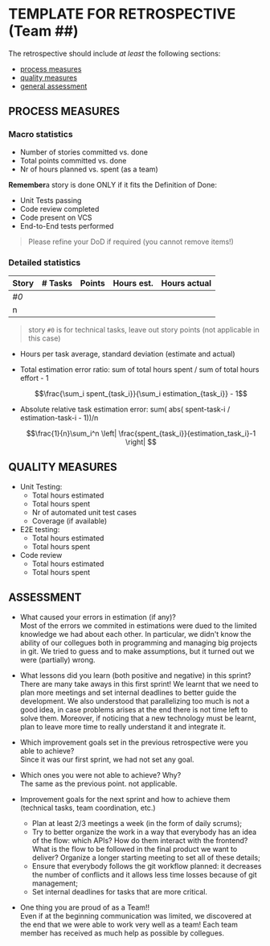 TEMPLATE FOR RETROSPECTIVE (Team ##)
=====================================

The retrospective should include _at least_ the following
sections:

- [process measures](#process-measures)
- [quality measures](#quality-measures)
- [general assessment](#assessment)

## PROCESS MEASURES 

### Macro statistics

- Number of stories committed vs. done 
- Total points committed vs. done 
- Nr of hours planned vs. spent (as a team)

**Remember**a story is done ONLY if it fits the Definition of Done:
 
- Unit Tests passing
- Code review completed
- Code present on VCS
- End-to-End tests performed

> Please refine your DoD if required (you cannot remove items!) 

### Detailed statistics

| Story  | # Tasks | Points | Hours est. | Hours actual |
|--------|---------|--------|------------|--------------|
| _#0_   |         |       |            |              |
| n      |         |        |            |              |
   

> story `#0` is for technical tasks, leave out story points (not applicable in this case)

- Hours per task average, standard deviation (estimate and actual)
- Total estimation error ratio: sum of total hours spent / sum of total hours effort - 1

    $$\frac{\sum_i spent_{task_i}}{\sum_i estimation_{task_i}} - 1$$
    
- Absolute relative task estimation error: sum( abs( spent-task-i / estimation-task-i - 1))/n

    $$\frac{1}{n}\sum_i^n \left| \frac{spent_{task_i}}{estimation_task_i}-1 \right| $$
  
## QUALITY MEASURES 

- Unit Testing:
  - Total hours estimated
  - Total hours spent
  - Nr of automated unit test cases 
  - Coverage (if available)
- E2E testing:
  - Total hours estimated
  - Total hours spent
- Code review 
  - Total hours estimated 
  - Total hours spent
  


## ASSESSMENT

- What caused your errors in estimation (if any)?  
Most of the errors we commited in estimations were dued to the limited knowledge we had about each other. In particular, we didn't know the ability of our collegues both in programming and managing big projects in git. We tried to guess and to make assumptions, but it turned out we were (partially) wrong.
- What lessons did you learn (both positive and negative) in this sprint?  
There are many take aways in this first sprint! We learnt that we need to plan more meetings and set internal deadlines to better guide the development. We also understood that parallelizing too much is not a good idea, in case problems arises at the end there is not time left to solve them. Moreover, if noticing that a new technology must be learnt, plan to leave more time to really understand it and integrate it.
- Which improvement goals set in the previous retrospective were you able to achieve?   
  Since it was our first sprint, we had not set any goal.
- Which ones you were not able to achieve? Why?  
The same as the previous point. not applicable.
- Improvement goals for the next sprint and how to achieve them (technical tasks, team coordination, etc.)  

   - Plan at least 2/3 meetings a week (in the form of daily scrums);
   - Try to better organize the work in a way that everybody has an idea of the flow: which APIs? How do them interact with the frontend? What is the flow to be followed in the final product we want to deliver? Organize a longer starting meeting to set all of these details;
   - Ensure that everybody follows the git workflow planned: it decreases the number of conflicts and it allows less time losses because of git management;
   - Set internal deadlines for tasks that are more critical.

- One thing you are proud of as a Team!!  
 Even if at the beginning communication was limited, we discovered at the end that we were able to work very well as a team! Each team member has received as much help as possible by collegues. 